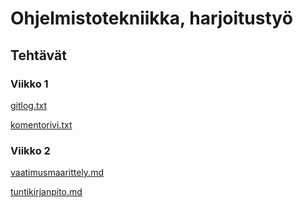 # Ohjelmistotekniikka, harjoitustyö

## Tehtävät

### Viikko 1

[gitlog.txt](https://github.com/jipeso/ot-harjoitustyo/blob/main/laskarit/viikko1/gitlog.txt)

[komentorivi.txt](https://github.com/jipeso/ot-harjoitustyo/blob/main/laskarit/viikko1/komentorivi.txt)

### Viikko 2

[vaatimusmaarittely.md](https://github.com/jipeso/ot-harjoitustyo/blob/main/dokumentaatio/vaatimusmaarittely.md)

[tuntikirjanpito.md](https://github.com/jipeso/ot-harjoitustyo/blob/main/dokumentaatio/tuntikirjanpito.md)

